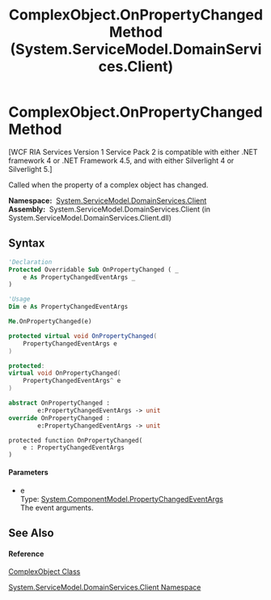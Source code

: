 ﻿---
title: ComplexObject.OnPropertyChanged Method  (System.ServiceModel.DomainServices.Client)
TOCTitle: OnPropertyChanged Method
ms:assetid: M:System.ServiceModel.DomainServices.Client.ComplexObject.OnPropertyChanged(System.ComponentModel.PropertyChangedEventArgs)
ms:mtpsurl: https://msdn.microsoft.com/en-us/library/system.servicemodel.domainservices.client.complexobject.onpropertychanged(v=VS.91)
ms:contentKeyID: 32680551
ms.date: 01/27/2012
mtps_version: v=VS.91
f1_keywords:
- System.ServiceModel.DomainServices.Client.ComplexObject.OnPropertyChanged
dev_langs:
- CSharp
- JScript
- VB
- FSharp
- c++
api_location:
- System.ServiceModel.DomainServices.Client.dll
api_name:
- System.ServiceModel.DomainServices.Client.ComplexObject.OnPropertyChanged
api_type:
- Managed
topic_type:
- apiref
- kbSyntax
product_family_name: VS
ROBOTS: INDEX,FOLLOW
---

# ComplexObject.OnPropertyChanged Method

\[WCF RIA Services Version 1 Service Pack 2 is compatible with either .NET framework 4 or .NET Framework 4.5, and with either Silverlight 4 or Silverlight 5.\]

Called when the property of a complex object has changed.

**Namespace:**  [System.ServiceModel.DomainServices.Client](ff422479\(v=vs.91\).md)  
**Assembly:**  System.ServiceModel.DomainServices.Client (in System.ServiceModel.DomainServices.Client.dll)

## Syntax

``` vb
'Declaration
Protected Overridable Sub OnPropertyChanged ( _
    e As PropertyChangedEventArgs _
)
```

``` vb
'Usage
Dim e As PropertyChangedEventArgs

Me.OnPropertyChanged(e)
```

``` csharp
protected virtual void OnPropertyChanged(
    PropertyChangedEventArgs e
)
```

``` c++
protected:
virtual void OnPropertyChanged(
    PropertyChangedEventArgs^ e
)
```

``` fsharp
abstract OnPropertyChanged : 
        e:PropertyChangedEventArgs -> unit 
override OnPropertyChanged : 
        e:PropertyChangedEventArgs -> unit 
```

``` jscript
protected function OnPropertyChanged(
    e : PropertyChangedEventArgs
)
```

#### Parameters

  - e  
    Type: [System.ComponentModel.PropertyChangedEventArgs](https://msdn.microsoft.com/en-us/library/za55yc6t)  
    The event arguments.  

## See Also

#### Reference

[ComplexObject Class](gg277298\(v=vs.91\).md)

[System.ServiceModel.DomainServices.Client Namespace](ff422479\(v=vs.91\).md)

